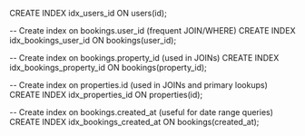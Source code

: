 
CREATE INDEX idx_users_id ON users(id);

-- Create index on bookings.user_id (frequent JOIN/WHERE)
CREATE INDEX idx_bookings_user_id ON bookings(user_id);

-- Create index on bookings.property_id (used in JOINs)
CREATE INDEX idx_bookings_property_id ON bookings(property_id);

-- Create index on properties.id (used in JOINs and primary lookups)
CREATE INDEX idx_properties_id ON properties(id);

-- Create index on bookings.created_at (useful for date range queries)
CREATE INDEX idx_bookings_created_at ON bookings(created_at);
